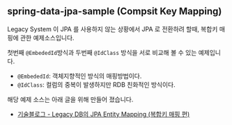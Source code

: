 
## spring-data-jpa-sample (Compsit Key Mapping)

Legacy System 이 JPA 를 사용하지 않는 상황에서 JPA 로 전환하려 할때, 복합키 매핑에 관한 예제소스입니다. 

첫번째 `@EmbededId`방식과 두번째 `@IdClass` 방식을 서로 비교해 볼 수 있는 예제입니다.

* `@EmbededId`: 객체지향적인 방식의 매핑방법이다.
* `@IdClass`: 컬럼의 중복이 발생하지만 RDB 친화적인 방식이다.

해당 예제 소스는 아래 글을 위해 만들어 졌습니다.

* [기술블로그 - Legacy DB의 JPA Entity Mapping (복합키 매핑 편)](https://woowabors.github.io/experience/2019/01/04/composit-key-jpa.html)
